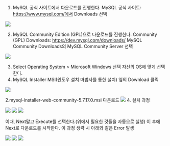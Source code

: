 1. MySQL 공식 사이트에서 다운로드를 진행한다.
MySQL 공식 사이트: https://www.mysql.com/에서 Downloads 선택

<img src="https://gmlwjd9405.github.io/images/mysql-download/1.png" />


2. MySQL Community Edition (GPL)으로 다운로드를 진행한다.
Community (GPL) Downloads: https://dev.mysql.com/downloads/
MySQL Community Downloads의 MySQL Community Server 선택

<img src="https://gmlwjd9405.github.io/images/mysql-download/2.png" />

3. Select Operating System > Microsoft Windows 선택
자신의 OS에 맞게 선택한다.
1. MySQL Installer MSI(윈도우 설치 마법사를 통한 설치) 옆의 Download 클릭

<img src="https://gmlwjd9405.github.io/images/mysql-download/3.png" />

2.mysql-installer-web-community-5.7.17.0.msi 다운로드
<img src="https://gmlwjd9405.github.io/images/mysql-download/4.png" />
4. 설치 과정

<img src="https://gmlwjd9405.github.io/images/mysql-download/55.png" />
<img src="https://gmlwjd9405.github.io/images/mysql-download/66.png"/>
<img src="https://gmlwjd9405.github.io/images/mysql-download/77.png"/>

이때, Next말고 Execute를 선택한다.(위에서 필요한 것들을 자동으로 실행) 이 후에 Next로 다운로드를 시작한다.
이 과정 생략 시 아래와 같은 Error 발생

<img src="https://gmlwjd9405.github.io/images/mysql-download/mysql-download-error.png"/>
<img src="https://gmlwjd9405.github.io/images/mysql-download/88.png" />
<img src="https://gmlwjd9405.github.io/images/mysql-download/99.png" />

